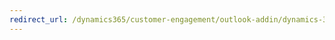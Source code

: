 ```yaml
---
redirect_url: /dynamics365/customer-engagement/outlook-addin/dynamics-365-app-outlook-user-s-guide
---
```

